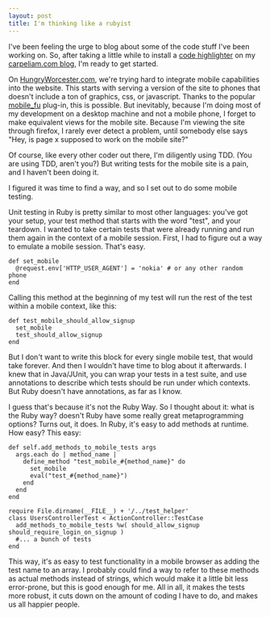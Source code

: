```yaml
---
layout: post
title: I'm thinking like a rubyist
---
```


I've been feeling the urge to blog about some of the code stuff I've been working on. So, after taking a little while to install a [code highlighter](http://coderay.rubychan.de/) on my [carpeliam.com blog](http://www.carpeliam.com/articles), I'm ready to get started.

On [HungryWorcester.com](http://www.hungryworcester.com), we're trying hard to integrate mobile capabilities into the website. This starts with serving a version of the site to phones that doesn't include a ton of graphics, css, or javascript. Thanks to the popular [mobile_fu](http://www.intridea.com/2008/7/21/mobilize-your-rails-application-with-mobile-fu) plug-in, this is possible. But inevitably, because I'm doing most of my development on a desktop machine and not a mobile phone, I forget to make equivalent views for the mobile site. Because I'm viewing the site through firefox, I rarely ever detect a problem, until somebody else says "Hey, is page x supposed to work on the mobile site?"

Of course, like every other coder out there, I'm diligently using TDD. (You are using TDD, aren't you?) But writing tests for the mobile site is a pain, and I haven't been doing it.

I figured it was time to find a way, and so I set out to do some mobile testing.

Unit testing in Ruby is pretty similar to most other languages: you've got your setup, your test method that starts with the word "test", and your teardown. I wanted to take certain tests that were already running and run them again in the context of a mobile session. First, I had to figure out a way to emulate a mobile session. That's easy.

    def set_mobile
      @request.env['HTTP_USER_AGENT'] = 'nokia' # or any other random phone
    end

Calling this method at the beginning of my test will run the rest of the test within a mobile context, like this:

    def test_mobile_should_allow_signup
      set_mobile
      test_should_allow_signup
    end

But I don't want to write this block for every single mobile test, that would take forever. And then I wouldn't have time to blog about it afterwards. I knew that in Java/JUnit, you can wrap your tests in a test suite, and use annotations to describe which tests should be run under which contexts. But Ruby doesn't have annotations, as far as I know.

I guess that's because it's not the Ruby Way. So I thought about it: what is the Ruby way? doesn't Ruby have some really great metaprogramming options? Turns out, it does. In Ruby, it's easy to add methods at runtime. How easy? This easy:


    def self.add_methods_to_mobile_tests args
      args.each do | method_name |
        define_method "test_mobile_#{method_name}" do
          set_mobile
          eval("test_#{method_name}")
        end
      end
    end

    require File.dirname(__FILE__) + '/../test_helper'
    class UsersControllerTest < ActionController::TestCase
      add_methods_to_mobile_tests %w( should_allow_signup should_require_login_on_signup )
      #... a bunch of tests
    end

This way, it's as easy to test functionality in a mobile browser as adding the test name to an array. I probably could find a way to refer to these methods as actual methods instead of strings, which would make it a little bit less error-prone, but this is good enough for me. All in all, it makes the tests more robust, it cuts down on the amount of coding I have to do, and makes us all happier people.
